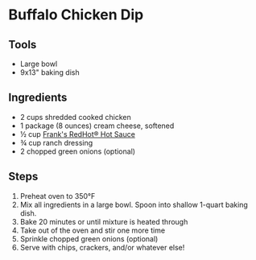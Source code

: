 # Buffalo Chicken Dip

## Tools

- Large bowl
- 9x13" baking dish

## Ingredients

- 2 cups shredded cooked chicken
- 1 package (8 ounces) cream cheese, softened
- ½ cup [Frank's RedHot® Hot Sauce](https://www.kroger.com/p/frank-s-redhot-original-cayenne-pepper-hot-sauce/0004150080502)
- ¾ cup ranch dressing
- 2 chopped green onions (optional)

## Steps

1. Preheat oven to 350°F
2. Mix all ingredients in a large bowl. Spoon into shallow 1-quart baking dish.
3. Bake 20 minutes or until mixture is heated through
4. Take out of the oven and stir one more time
5. Sprinkle chopped green onions (optional)
6. Serve with chips, crackers, and/or whatever else!